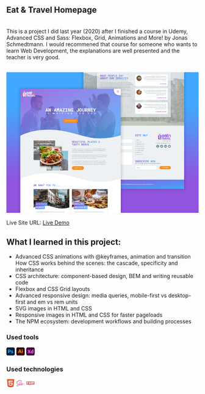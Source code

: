 ## Eat & Travel Homepage
<br />
This is a project I did last year (2020) after I finished a course in Udemy, Advanced CSS and Sass: Flexbox, Grid, Animations and More! by Jonas Schmedtmann. I would recommened that course for someone who wants to learn Web Development, the explanations are well presented and the teacher is very good.
<br />
<br />

![](project-preview.jpg)

Live Site URL: [Live Demo](https://kennyestrella-eat-and-travel.netlify.app/)

## What I learned in this project:

- Advanced CSS animations with @keyframes, animation and transition
How CSS works behind the scenes: the cascade, specificity and inheritance
- CSS architecture: component-based design, BEM and writing reusable code
- Flexbox and CSS Grid layouts
- Advanced responsive design: media queries, mobile-first vs desktop-first and em vs rem units
- SVG images in HTML and CSS
- Responsive images in HTML and CSS for faster pageloads
- The NPM ecosystem: development workflows and building processes

###  Used tools
<img width="22px" src="photoshop-plain.svg"> <img width="22px" src="illustrator-plain.svg"> <img width="22px" src="xd-plain.svg">

### Used technologies
<img width="22px" src="html5-plain.svg"> <img width="22px" src="sass-original.svg"> <img width="22px" src="npm-original-wordmark.svg">
